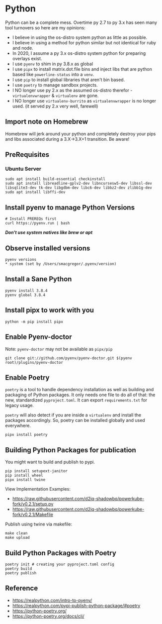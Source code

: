 # Python

Python can be a complete mess. Overtime py 2.7 to py 3.x has seen many tool turnovers so here are my opinions:

* I believe in using the os-distro system python as little as possible.
* I believe in using a method for python similar but not identical for ruby and node.
* In 2020, I assume a py 3.x os-distro system python for preparing overlays exist. 
* I use `pyenv` to shim in py 3.8.x as global
* I use `pipx` to install matrix.dot.file bins and inject libs that are python based like `powerline-status` into a `venv`.
* I use `pip` to install global libraries that aren't bin based.
* I use `poetry` to manage sandbox projects.
* I NO longer use py 2.x as the assumed os-distro therefor - `virtualenvwrapper` & `virtualenv` are gone.
* I NO longer use `virtualenv-burrito` as `virtualenvwrapper` is no longer used. (it served py 2.x very well, farewell)

## Import note on Homebrew

Homebrew will jerk around your python and completely destroy your pips and libs associated during a 3.X->3.X+1 transition. Be aware!

## PreRequisites

### Ubuntu Server

```
sudo apt install build-essential checkinstall
sudo apt install libreadline-gplv2-dev libncursesw5-dev libssl-dev libsqlite3-dev tk-dev libgdbm-dev libc6-dev libbz2-dev zlibb1g-dev
sudo apt install libffi-dev 
```

## Install pyenv to manage Python Versions

```
# Install PREREQs first
curl https://pyenv.run | bash
```

***Don't use system natives like brew or apt***

## Observe installed versions

```shell
pyenv versions
* system (set by /Users/smacgregor/.pyenv/version)
```

## Install a Sane Python 

```shell
pyenv install 3.8.4
pyenv global 3.8.4
```

## Install pipx to work with you

```
python -m pip install pipx
```

## Enable Pyenv-doctor

Note: `pyenv-doctor` may not be available as `pipx/pip`

```shell
git clone git://github.com/pyenv/pyenv-doctor.git $(pyenv root)/plugins/pyenv-doctor
```

## Enable Poetry

`poetry` is a tool to handle dependency installation as well as building and packaging of Python packages. It only needs one file to do all of that: the new, standardized `pyproject.toml`. It can export `requirements.txt` for legacy usage.

`poetry` will also detect if you are inside a `virtualenv` and install the packages accordingly. So, poetry can be installed globally and used everywhere.

```shell
pipx install poetry
```

## Building Python Packages for publication

You might want to build and publish to pypi. 

```shell
pip install setupext-janitor
pip install wheel
pipx install twine
```

View Implementation Examples:

* https://raw.githubusercontent.com/d2iq-shadowbq/powerkube-fork/v0.2.1/setup.py
* https://raw.githubusercontent.com/d2iq-shadowbq/powerkube-fork/v0.2.1/Makefile

Publish using twine via makefile:

```shell
make clean
make upload
```

## Build Python Packages with Poetry

```shell
poetry init # creating your pyproject.toml config
poetry build
poetry publish
```

## Reference

* https://realpython.com/intro-to-pyenv/
* https://realpython.com/pypi-publish-python-package/#poetry
* https://python-poetry.org/
* https://python-poetry.org/docs/cli/
